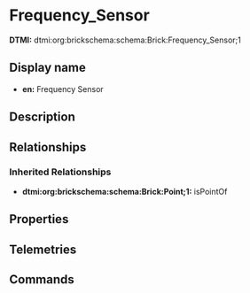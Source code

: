 # Frequency_Sensor
**DTMI:** dtmi:org:brickschema:schema:Brick:Frequency_Sensor;1
## Display name
- **en:** Frequency Sensor
## Description
## Relationships
### Inherited Relationships
* **dtmi:org:brickschema:schema:Brick:Point;1:** isPointOf
## Properties
## Telemetries
## Commands
